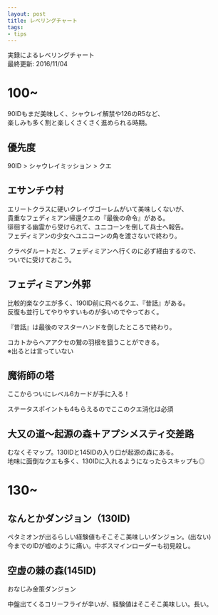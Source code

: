 ```yaml
---
layout: post
title: レベリングチャート
tags:
- tips
---
```


実録によるレベリングチャート  
最終更新: 2016/11/04

# 100~

90IDもまだ美味しく、シャウレイ解禁や126のR5など、  
楽しみも多く割と楽しくさくさく進められる時期。

## 優先度

90ID > シャウレイミッション > クエ

## エサンチウ村

エリートクラスに硬いクレイヴゴーレムがいて美味しくないが、  
貴重なフェディミアン帰還クエの『最後の命令』がある。  
徘徊する幽霊から受けられて、ユニコーンを倒して兵士へ報告。  
フェディミアンの少女へユニコーンの角を渡さないで終わり。

クラペダルートだと、フェディミアンへ行くのに必ず経由するので、  
ついでに受けておこう。

## フェディミアン外郭

比較的楽なクエが多く、190ID前に飛べるクエ、『昔話』がある。  
反復も並行してやりやすいものが多いのでやっておく。

『昔話』は最後のマスターハンドを倒したところで終わり。

コカトからヘアアクセの鷲の羽根を狙うことができる。  
※出るとは言っていない

## 魔術師の塔

ここからついにレベル6カードが手に入る！

ステータスポイントも4もらえるのでここのクエ消化は必須

## 大又の道～起源の森＋アプシメスティ交差路

むなくそマップ。130IDと145IDの入り口が起源の森にある。  
地味に面倒なクエも多く、130IDに入れるようになったらスキップも◎

# 130~

## なんとかダンジョン（130ID)

ペタミオンが出るらしい経験値もそこそこ美味しいダンジョン。(出ない)  
今までのIDが嘘のように痛い。中ボスマインローダーも初見殺し。

## 空虚の棘の森(145ID)

おなじみ金策ダンジョン

中盤出てくるコリーフライが辛いが、経験値はそこそこ美味しい。長い。
